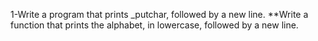 1-Write a program that prints _putchar, followed by a new line.
**Write a function that prints the alphabet, in lowercase, followed by a new line.
